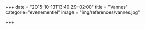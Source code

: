 +++
date = "2015-10-13T13:40:29+02:00"
title = "Vannes"
categorie="evenementiel"
image = "img/references/vannes.jpg"

+++

